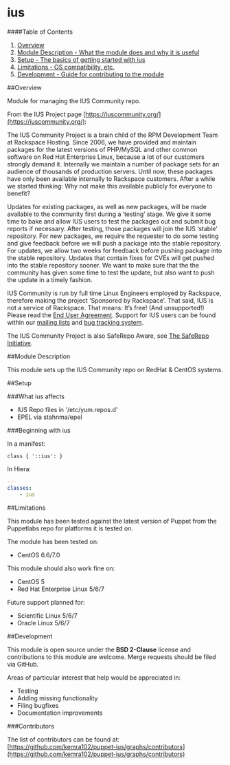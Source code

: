 # ius

####Table of Contents

1. [Overview](#overview)
2. [Module Description - What the module does and why it is useful](#module-description)
3. [Setup - The basics of getting started with ius](#setup)
4. [Limitations - OS compatibility, etc.](#limitations)
5. [Development - Guide for contributing to the module](#development)

##Overview

Module for managing the IUS Community repo.

From the IUS Project page [https://iuscommunity.org/](https://iuscommunity.org/):

The IUS Community Project is a brain child of the RPM Development Team at Rackspace Hosting. Since 2006, we have provided and maintain packages for the latest versions of PHP/MySQL and other common software on Red Hat Enterprise Linux, because a lot of our customers strongly demand it. Internally we maintain a number of package sets for an audience of thousands of production servers. Until now, these packages have only been available internally to Rackspace customers. After a while we started thinking: Why not make this available publicly for everyone to benefit?

Updates for existing packages, as well as new packages, will be made available to the community first during a ‘testing’ stage. We give it some time to bake and allow IUS users to test the packages out and submit bug reports if necessary. After testing, those packages will join the IUS ‘stable’ repository. For new packages, we require the requester to do some testing and give feedback before we will push a package into the stable repository. For updates, we allow two weeks for feedback before pushing package into the stable repository. Updates that contain fixes for CVEs will get pushed into the stable repository sooner. We want to make sure that the the community has given some time to test the update, but also want to push the update in a timely fashion.

IUS Community is run by full time Linux Engineers employed by Rackspace, therefore making the project ‘Sponsored by Rackspace’. That said, IUS is not a service of Rackspace. That means: It’s free! (And unsupported!) Please read the [End User Agreement](http://dl.iuscommunity.org/pub/ius/IUS-COMMUNITY-EUA). Support for IUS users can be found within our [mailing lists](http://launchpad.net/~ius-community) and [bug tracking system](http://bugs.launchpad.net/ius).

The IUS Community Project is also SafeRepo Aware, see [The SafeRepo Initiative](https://iuscommunity.org/pages/TheSafeRepoInitiative.html).

##Module Description

This module sets up the IUS Community repo on RedHat & CentOS systems.

##Setup

###What ius affects

* IUS Repo files in '/etc/yum.repos.d'
* EPEL via stahnma/epel

###Beginning with ius

In a manifest:

```puppet
class { '::ius': }
```

In Hiera:

```yaml
---
classes:
	- ius
```

##Limitations

This module has been tested against the latest version of Puppet from the Puppetlabs repo for platforms it is tested on.

The module has been tested on:

* CentOS 6.6/7.0

This module should also work fine on:

* CentOS 5
* Red Hat Enterprise Linux 5/6/7

Future support planned for:

* Scientific Linux 5/6/7
* Oracle Linux 5/6/7

##Development

This module is open source under the **BSD 2-Clause** license and contributions to this module are welcome. Merge requests should be filed via GitHub.

Areas of particular interest that help would be appreciated in:

* Testing
* Adding missing functionality
* Filing bugfixes
* Documentation improvements

###Contributors

The list of contributors can be found at: [https://github.com/kemra102/puppet-ius/graphs/contributors](https://github.com/kemra102/puppet-ius/graphs/contributors)
